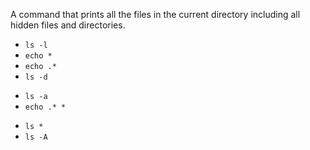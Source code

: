 A command that prints all the files in the current directory including all hidden files and directories.

* ``ls -l``
* ``echo *``
* ``echo .*``
* ``ls -d``
+ ``ls -a``
+ ``echo .* *``
* ``ls *``
* ``ls -A``
